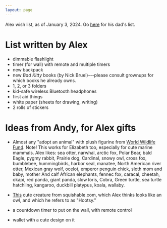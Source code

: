```yaml
---
layout: page
---
```


Alex wish list, as of January 3, 2024. Go
[here](/birthday-party/list.html) for his dad's list.

# List written by Alex

- dimmable flashlight
- timer (for wall) with remote and multiple timers
- new backpack
- new *Bad Kitty* books (by Nick Bruel)---please consult grownups for which books he already owns.
- 1, 2, or 3 folders
- kid-safe wireless Bluetooth headphones
- first aid things
- white paper (sheets for drawing, writing)
- 2 rolls of stickers


# Ideas from Andy, for Alex gifts

- Almost any "adopt an animal" with plush figurine from [World
  Wildlife
  Fund](https://gifts.worldwildlife.org/gift-center/gifts/Species-Adoptions.aspx?sort=2).
  Note! This works for Elizabeth too, especially for cute marine
  mammals. Alex likes: sea otter, narwhal, arctic fox, Polar Bear,
  bald Eagle, pygmy rabbit, Prairie dog, Cardinal, snowy owl, cross
  fox, bumblebee, hummingbirds, harbor seal, manatee, North American
  river otter, Mexican gray wolf, ocelot, emperor penguin chick, sloth
  mom and baby, mother And calf African elephants, fennec fox,
  caracal, cheetah, okapi, red panda, giant panda, slow loris, Cobra,
  Green turtle, sea turtle hatchling, kangaroo, duckbill platypus,
  koala, wallaby.

- [This](https://www.squishable.com/mm5/merchant.mvc?Screen=PROD&Product_Code=mini_plague_doctor_7)
    cute creature from squishable.com, which Alex thinks looks like an
    owl, and which he refers to as "Hootsy."

- a countdown timer to put on the wall, with remote control

- wallet with a cute design on it
